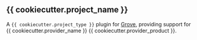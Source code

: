 ## {{ cookiecutter.project_name }}

A `{{ cookiecutter.project_type }}` plugin for [Grove](https://www.github.com/hashicorp/grove),
providing support for {{ cookiecutter.provider_name }} {{ cookiecutter.provider_product }}.

